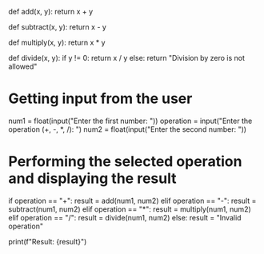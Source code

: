 def add(x, y):
    return x + y

def subtract(x, y):
    return x - y

def multiply(x, y):
    return x * y

def divide(x, y):
    if y != 0:
        return x / y
    else:
        return "Division by zero is not allowed"

# Getting input from the user
num1 = float(input("Enter the first number: "))
operation = input("Enter the operation (+, -, *, /): ")
num2 = float(input("Enter the second number: "))

# Performing the selected operation and displaying the result
if operation == "+":
    result = add(num1, num2)
elif operation == "-":
    result = subtract(num1, num2)
elif operation == "*":
    result = multiply(num1, num2)
elif operation == "/":
    result = divide(num1, num2)
else:
    result = "Invalid operation"

print(f"Result: {result}")

